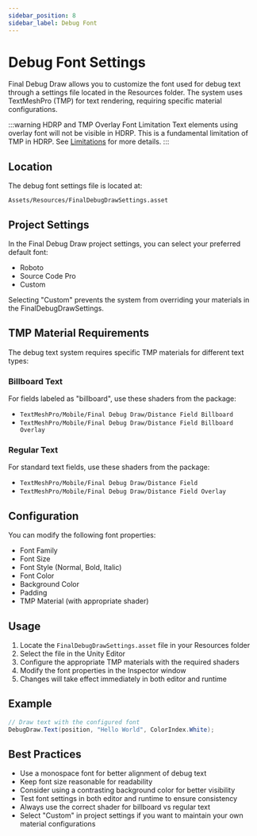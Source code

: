 ```yaml
---
sidebar_position: 8
sidebar_label: Debug Font
---
```



# Debug Font Settings

Final Debug Draw allows you to customize the font used for debug text through a settings file located in the Resources folder. The system uses TextMeshPro (TMP) for text rendering, requiring specific material configurations.

:::warning HDRP and TMP Overlay Font Limitation
Text elements using overlay font will not be visible in HDRP. This is a fundamental limitation of TMP in HDRP. See [Limitations](limitations.md) for more details.
:::

## Location

The debug font settings file is located at:
```
Assets/Resources/FinalDebugDrawSettings.asset
```

## Project Settings

In the Final Debug Draw project settings, you can select your preferred default font:

- Roboto
- Source Code Pro
- Custom

Selecting "Custom" prevents the system from overriding your materials in the FinalDebugDrawSettings.

## TMP Material Requirements

The debug text system requires specific TMP materials for different text types:

### Billboard Text
For fields labeled as "billboard", use these shaders from the package:
- `TextMeshPro/Mobile/Final Debug Draw/Distance Field Billboard`
- `TextMeshPro/Mobile/Final Debug Draw/Distance Field Billboard Overlay`

### Regular Text
For standard text fields, use these shaders from the package:
- `TextMeshPro/Mobile/Final Debug Draw/Distance Field`
- `TextMeshPro/Mobile/Final Debug Draw/Distance Field Overlay`

## Configuration

You can modify the following font properties:

- Font Family
- Font Size
- Font Style (Normal, Bold, Italic)
- Font Color
- Background Color
- Padding
- TMP Material (with appropriate shader)

## Usage

1. Locate the `FinalDebugDrawSettings.asset` file in your Resources folder
2. Select the file in the Unity Editor
3. Configure the appropriate TMP materials with the required shaders
4. Modify the font properties in the Inspector window
5. Changes will take effect immediately in both editor and runtime

## Example

```csharp
// Draw text with the configured font
DebugDraw.Text(position, "Hello World", ColorIndex.White);
```

## Best Practices

- Use a monospace font for better alignment of debug text
- Keep font size reasonable for readability
- Consider using a contrasting background color for better visibility
- Test font settings in both editor and runtime to ensure consistency
- Always use the correct shader for billboard vs regular text
- Select "Custom" in project settings if you want to maintain your own material configurations 